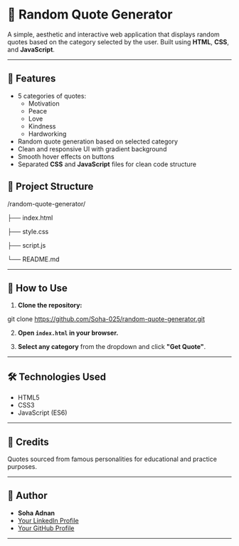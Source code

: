 
# 📜 Random Quote Generator

A simple, aesthetic and interactive web application that displays random quotes based on the category selected by the user. Built using **HTML**, **CSS**, and **JavaScript**.

---

## 📌 Features

- 5 categories of quotes:
  - Motivation
  - Peace
  - Love
  - Kindness
  - Hardworking
- Random quote generation based on selected category
- Clean and responsive UI with gradient background
- Smooth hover effects on buttons
- Separated **CSS** and **JavaScript** files for clean code structure

## 📂 Project Structure

/random-quote-generator/

├── index.html

├── style.css

├── script.js

└── README.md

---

## 🚀 How to Use

1. **Clone the repository:**

git clone https://github.com/Soha-025/random-quote-generator.git

2. **Open `index.html` in your browser.**

3. **Select any category** from the dropdown and click **"Get Quote"**.

---

## 🛠️ Technologies Used

- HTML5  
- CSS3  
- JavaScript (ES6)  

---

## 🎨 Credits

Quotes sourced from famous personalities for educational and practice purposes.

---

## 📌 Author

- **Soha Adnan**  
- [Your LinkedIn Profile](www.linkedin.com/in/soha-adnan)  
- [Your GitHub Profile](https://github.com/Soha-025-36b117349)

---
